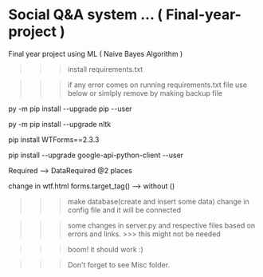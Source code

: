 # Social Q&A system ... ( Final-year-project )
Final year project using ML ( Naive Bayes Algorithm )


>>>install requirements.txt

>>>if any error comes on running requirements.txt file use below or simlply remove by making backup file

py -m pip install --upgrade pip --user

py -m pip install --upgrade nltk

pip install WTForms==2.3.3

pip install --upgrade google-api-python-client --user

Required --> DataRequired @2 places

change in wtf.html forms.target_tag() --> without ()


>>>make database(create and insert some data) change in config file and it will be connected

>>>some changes in server.py and respective files based on errors and links. >>> this might not be needed

>>> boom! it should work :) 

>>> Don't forget to see Misc folder.
